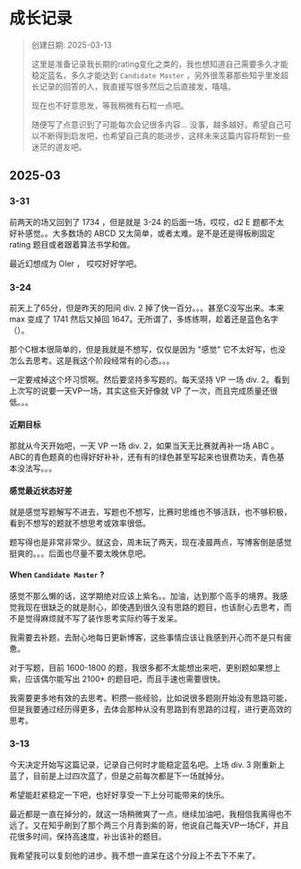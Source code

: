 # 成长记录

> 创建日期: 2025-03-13
>
> 这里是准备记录我长期的rating变化之类的，我也想知道自己需要多久才能稳定蓝名，多久才能达到 `Candidate Master` ，另外很羡慕那些知乎里发超长记录的回答的人，我直接写很多然后之后直接发，嘻嘻。
>
> 现在也不好意思发，等我稍微有石粒一点吧。
>
> 随便写了点意识到了可能每次会记很多内容... 没事，越多越好。希望自己可以不断得到启发吧，也希望自己真的能进步，这样未来这篇内容将帮到一些迷茫的道友吧。

## 2025-03

### 3-31

前两天的场又回到了 1734 ，但是就是 3-24 的后面一场，哎哎，d2 E 题都不太好补感觉。。大多数场的 ABCD 又太简单，或者太难。是不是还是得板刷固定 rating 题目或者跟着算法书学和做。

最近幻想成为 OIer ， 哎哎好好学吧。

### 3-24

前天上了65分，但是昨天的阳间 div. 2 掉了快一百分。。。甚至C没写出来。本来 max 变成了 1741 然后又掉回 1647。无所谓了，多练练啊，趁着还是蓝色名字（）。

那个C根本很简单的，但是我就是不想写，仅仅是因为 "感觉" 它不太好写，也没怎么去思考。这是我这个阶段经常有的心态。。。

一定要戒掉这个坏习惯啊。然后要坚持多写题的。每天坚持 VP 一场 div. 2。看到上次写的说要一天VP一场，其实这些天好像就 VP 了一次，而且完成质量还很低。。。

#### 近期目标

那就从今天开始吧，一天 VP 一场 div. 2，如果当天无比赛就再补一场 ABC 。ABC的青色题真的也得好好补补，还有有的绿色甚至写起来也很费功夫，青色基本没法写。。。

#### 感觉最近状态好差

就是感觉写题解写不进去，写题也不想写，比赛时思维也不够活跃，也不够积极，看到不想写的题就不想思考或效率很低。

题写得也是非常非常少。就这会，周末玩了两天，现在凌晨两点，写博客倒是感觉挺爽的。。。后面也尽量不要太晚休息吧。

#### When `Candidate Master` ?

感觉不那么懒的话，这学期绝对应该上紫名。。加油，达到那个高手的境界。我感觉我现在很缺乏的就是耐心，即使遇到很久没有思路的题目，也该耐心去思考，而不是觉得麻烦就不写了装作思考实际约等于发呆。

我需要去补题，去耐心地每日更新博客，这些事情应该让我感到开心而不是只有疲惫。

对于写题，目前 1600-1800 的题，我很多都不太能想出来吧，更别题如果想上紫，应该偶尔能写出 2100+ 的题目吧，而且手速也需要很快。

我需要更多地有效的去思考。积攒一些经验，比如说很多题刚开始没有思路可能，但是我要通过经历得更多，去体会那种从没有思路到有思路的过程，进行更高效的思考。

### 3-13

今天决定开始写这篇记录，记录自己何时才能稳定蓝名吧。上场 div. 3 刚重新上蓝了，目前是上过四次蓝了，但是之前每次都是下一场就掉分。

希望能赶紧稳定一下吧，也好好享受一下上分可能带来的快乐。

最近都是一直在掉分的，就这一场稍微爽了一点，继续加油吧，我相信我离得也不远了。又在知乎刷到了那个两三个月青到紫的哥，他说自己每天VP一场CF，并且花很多时间，保持高速度，补出该补的题目。

我希望我可以复刻他的进步。我不想一直呆在这个分段上不去下不来了。
